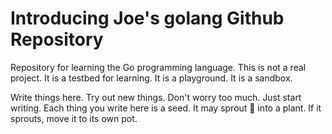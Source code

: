 # Introducing Joe's golang Github Repository

Repository for learning the Go programming language. This is not a real project. It is a testbed for learning. It is a playground. It is a sandbox. 

Write things here. Try out new things. Don't worry too much. Just start writing. Each thing you write here is a seed. It may sprout 🌱 into a plant. If it sprouts, move it to its own pot. 
